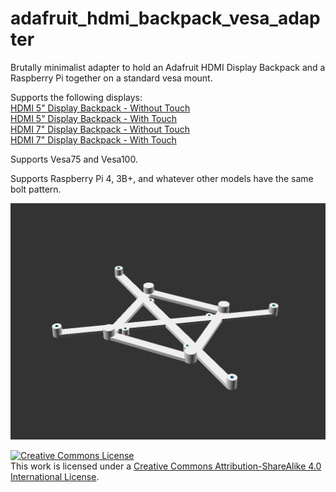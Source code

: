 # adafruit_hdmi_backpack_vesa_adapter
Brutally minimalist adapter to hold an Adafruit HDMI Display Backpack and a Raspberry Pi together on a standard vesa mount.

Supports the following displays:  
 [HDMI 5" Display Backpack - Without Touch](https://www.adafruit.com/product/2232)  
 [HDMI 5" Display Backpack - With Touch](https://www.adafruit.com/product/2260)  
 [HDMI 7" Display Backpack - Without Touch](https://www.adafruit.com/product/2406)  
 [HDMI 7" Display Backpack - With Touch](https://www.adafruit.com/product/2407)  

Supports Vesa75 and Vesa100.

Supports Raspberry Pi 4, 3B+, and whatever other models have the same bolt pattern.

![](adafruit_hdmi_backpack_7inch_vesa75_pi34.png)

<a rel="license" href="http://creativecommons.org/licenses/by-sa/4.0/"><img alt="Creative Commons License" style="border-width:0" src="https://i.creativecommons.org/l/by-sa/4.0/88x31.png" /></a><br />This work is licensed under a <a rel="license" href="http://creativecommons.org/licenses/by-sa/4.0/">Creative Commons Attribution-ShareAlike 4.0 International License</a>.
